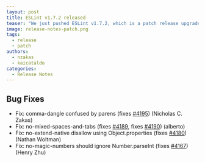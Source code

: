 ```yaml
---
layout: post
title: ESLint v1.7.2 released
teaser: "We just pushed ESLint v1.7.2, which is a patch release upgrade of ESLint. This release  and fixes several bugs found in the previous release."
image: release-notes-patch.png
tags:
  - release
  - patch
authors:
  - nzakas
  - kaicataldo
categories:
  - Release Notes
---
```


## Bug Fixes


* Fix: comma-dangle confused by parens (fixes [#4195](https://github.com/eslint/eslint/issues/4195)) (Nicholas C. Zakas)
* Fix: no-mixed-spaces-and-tabs (fixes [#4189](https://github.com/eslint/eslint/issues/4189), fixes [#4190](https://github.com/eslint/eslint/issues/4190)) (alberto)
* Fix: no-extend-native disallow using Object.properties (fixes [#4180](https://github.com/eslint/eslint/issues/4180)) (Nathan Woltman)
* Fix: no-magic-numbers should ignore Number.parseInt (fixes [#4167](https://github.com/eslint/eslint/issues/4167)) (Henry Zhu)
